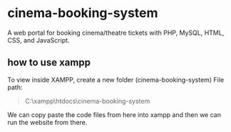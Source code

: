# cinema-booking-system
A web portal for booking cinema/theatre tickets with PHP, MySQL, HTML, CSS, and JavaScript.

## how to use xampp
To view inside XAMPP, create a new folder (cinema-booking-system)
File path:

> C:\xampp\htdocs\cinema-booking-system


We can copy paste the code files from here into xampp and then we can run the website from there.
